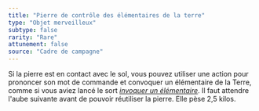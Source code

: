 ```yaml
---
title: "Pierre de contrôle des élémentaires de la terre"
type: "Objet merveilleux"
subtype: false
rarity: "Rare"
attunement: false
source: "Cadre de campagne"
---
```

Si la pierre est en contact avec le sol, vous pouvez utiliser une action pour prononcer son mot de commande et convoquer un élémentaire de la Terre, comme si vous aviez lancé le sort [_invoquer un élémentaire_](/grimoire/invoquer-un-elementaire/). Il faut attendre l'aube suivante avant de pouvoir réutiliser la pierre. Elle pèse 2,5 kilos.
